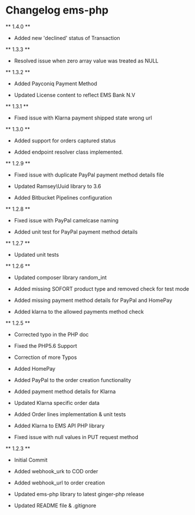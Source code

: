 # Changelog ems-php

** 1.4.0 **

* Added new 'declined' status of Transaction


** 1.3.3 **

* Resolved issue when zero array value was treated as NULL


** 1.3.2 **

* Added Payconiq Payment Method

* Updated License content to reflect EMS Bank N.V


** 1.3.1 **

* Fixed issue with Klarna payment shipped state wrong url


** 1.3.0 **

* Added support for orders captured status

* Added endpoint resolver class implemented.


** 1.2.9 **

* Fixed issue with duplicate PayPal payment method details file

* Updated Ramsey\Uuid library to 3.6

* Added Bitbucket Pipelines configuration


** 1.2.8 **

* Fixed issue with PayPal camelcase naming

* Added unit test for PayPal payment method details 


** 1.2.7 **

* Updated unit tests


** 1.2.6 **

* Updated composer library random_int

* Added missing SOFORT product type and removed check for test mode

* Added missing payment method details for PayPal and HomePay

* Added klarna to the allowed payments method check


** 1.2.5 **

* Corrected typo in the PHP doc

* Fixed the PHP5.6 Support

* Correction of more Typos

* Added HomePay

* Added PayPal to the order creation functionality

* Added payment method details for Klarna

* Updated Klarna specific order data

* Added Order lines implementation & unit tests

* Added Klarna to EMS API PHP library

* Fixed issue with null values in PUT request method


** 1.2.3 ** 

* Initial Commit

* Added webhook_urk to COD order

* Added webhook_url to order creation

* Updated ems-php library to latest ginger-php release

* Updated README file & .gitignore